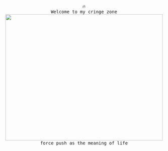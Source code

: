 <p align="center">
  🔥
  <samp>
    <br>Welcome to my cringe zone
    <img src="https://github.com/rtx4d/rtx4d/blob/dungeon-master/drip.gif" width="500px" height="400px" align="center">
    <br>force push as the meaning of life
  </samp>
</p>
